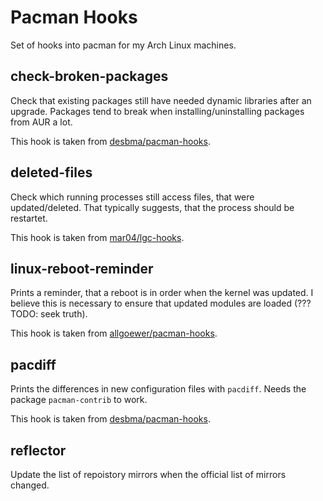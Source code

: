 # Pacman Hooks

Set of hooks into pacman for my Arch Linux machines.

## check-broken-packages

Check that existing packages still have needed dynamic libraries after an
upgrade. Packages tend to break when installing/uninstalling packages from AUR a
lot.

This hook is taken from
[desbma/pacman-hooks](https://github.com/desbma/pacman-hooks).

## deleted-files

Check which running processes still access files, that were updated/deleted.
That typically suggests, that the process should be restartet.

This hook is taken from [mar04/lgc-hooks](https://github.com/mar04/lgc-hooks).

## linux-reboot-reminder

Prints a reminder, that a reboot is in order when the kernel was updated. I
believe this is necessary to ensure that updated modules are loaded (??? TODO:
seek truth).

This hook is taken from
[allgoewer/pacman-hooks](https://github.com/allgoewer/pacman-hooks).

## pacdiff

Prints the differences in new configuration files with `pacdiff`. Needs the
package `pacman-contrib` to work.

This hook is taken from
[desbma/pacman-hooks](https://github.com/desbma/pacman-hooks).

## reflector

Update the list of repoistory mirrors when the official list of mirrors changed.
